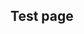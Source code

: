 ## Test page

<div
  class="tabs"
  name="test"
  enabled="true"
  height="600"
  tabs="[
    // { key: 'component', filepath: 'example/GeomorphEdit' },
    // { key: 'component', filepath: 'example/NavCollide' },
    { key: 'component', filepath: 'example/RedoubtDemo3D' },
    // { key: 'component', filepath: 'example/CssPanZoomDemo' },
    // { key: 'component', filepath: 'example/NavStringPull' },
    // { key: 'component', filepath: 'example/TriangleDev#301' },
    // { key: 'component', filepath: 'example/Css3d#301' },
    { key: 'terminal', filepath: 'test' },
    // { key: 'terminal', filepath: 'other' },
  ]"
>
</div>
